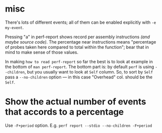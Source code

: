 # misc

There's lots of different events; all of them can be enabled explicitly with `-e my-event`.

Pressing "a" in perf-report shows record per assembly instructions *(and maybe source code)*. The percentage near instructions means "percentage of probes taken here compared to total within the function"; bear that in mind to make sense of those values.

In making `how to read perf-report` so far the best is to look at example in the bottom of `man perf-report`. The bottom part is: by default `perf` is using `--children`, but you usually want to look at `Self` column. So, to sort by `Self` pass a `--no-children` option — in this case "Overhead" col. should be the `Self`.

# Show the actual number of events that accords to a percentage

Use `-F+period` option. E.g. `perf report --stdio --no-children -F+period`
